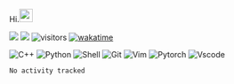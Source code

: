 Hi.<img src="https://github.githubassets.com/images/mona-whisper.gif" height="24" />
<!--[![Top Langs](https://github-readme-stats.vercel.app/api/top-langs/?username=OrangeSodahub&layout=compact)](https://github.com/anuraghazra/github-readme-stats)-->
<!--[![OrangeSodahub's GitHub stats](https://github-readme-stats.vercel.app/api?username=OrangeSodahub)](https://github.com/anuraghazra/github-readme-stats)-->
![](https://img.shields.io/badge/Major-IE-609926?style=flat&logo=ABB%20RobotStudio&logoColor=ffffff)
![](https://img.shields.io/badge/Status-Undergraduate-609926?style=flat&logo=ABB%20RobotStudio&logoColor=ffffff)
![visitors](https://visitor-badge.glitch.me/badge?page_id=OrangeSodahub)
[![wakatime](https://wakatime.com/badge/user/55e306c3-cea9-4c2e-9056-61b183dcb26a.svg)](https://wakatime.com/@55e306c3-cea9-4c2e-9056-61b183dcb26a)

![C++](https://img.shields.io/badge/-C++-999999?style=flat&logo=c%2B%2B&color=informational)
![Python](https://img.shields.io/badge/-Python-0076ab?style=flat&logo=Python&logoColor=ffffff&color=informational)
![Shell](https://img.shields.io/badge/-Shell-999999?style=flat&logo=Shell&logoColor=ffffff&color=informational)
![Git](https://img.shields.io/badge/-GIT-999999?style=flat&logo=git&&logoColor=ffffff&color=informational)
![Vim](https://img.shields.io/badge/-Vim-999999?style=flat&logo=Vim&&logoColor=ffffff&color=informational)
![Pytorch](https://img.shields.io/badge/-Pytorch-999999?style=flat&logo=pytorch&&logoColor=ffffff&color=informational)
![Vscode](https://img.shields.io/badge/-Vscode-999999?style=flat&logo=Vscode&&logoColor=ffffff&color=informational)

<!--START_SECTION:waka-->

```text
No activity tracked
```

<!--END_SECTION:waka-->
